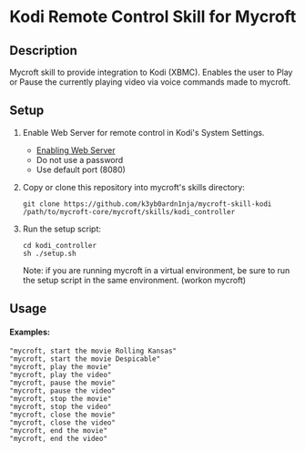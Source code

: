 # Kodi Remote Control Skill for Mycroft

## Description
Mycroft skill to provide integration to Kodi (XBMC). Enables
the user to Play or Pause the currently playing video via voice
commands made to mycroft.

## Setup
1. Enable Web Server for remote control in Kodi's System Settings.
    - [Enabling Web Server](http://kodi.wiki/view/Settings/Services#Webserver)
    - Do not use a password
    - Use default port (8080)

2. Copy or clone this repository into mycroft's skills directory:
    ```
    git clone https://github.com/k3yb0ardn1nja/mycroft-skill-kodi /path/to/mycroft-core/mycroft/skills/kodi_controller
    ```

3. Run the setup script:
    ```
    cd kodi_controller
    sh ./setup.sh
    ```
    Note: if you are running mycroft in a virtual environment, be sure to run the setup script in the same environment. (workon mycroft)

## Usage
#### Examples:

    "mycroft, start the movie Rolling Kansas"
    "mycroft, start the movie Despicable"
    "mycroft, play the movie"
    "mycroft, play the video"
    "mycroft, pause the movie"
    "mycroft, pause the video"
    "mycroft, stop the movie"
    "mycroft, stop the video"
    "mycroft, close the movie"
    "mycroft, close the video"
    "mycroft, end the movie"
    "mycroft, end the video"